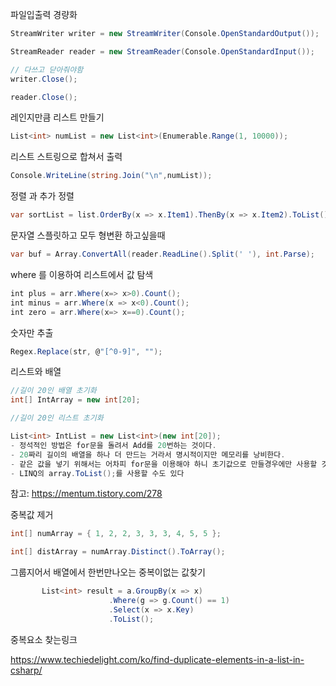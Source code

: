 
파일입출력 경량화

```cs
StreamWriter writer = new StreamWriter(Console.OpenStandardOutput());

StreamReader reader = new StreamReader(Console.OpenStandardInput());

// 다쓰고 닫아줘야함
writer.Close();

reader.Close();

```
    

레인지만큼 리스트 만들기

```cs
List<int> numList = new List<int>(Enumerable.Range(1, 10000));
```


리스트 스트링으로 합쳐서 출력

```cs
Console.WriteLine(string.Join("\n",numList));
```
  

정렬 과 추가 정렬

```cs
var sortList = list.OrderBy(x => x.Item1).ThenBy(x => x.Item2).ToList();
```
  
  

문자열 스플릿하고 모두 형변환 하고싶을때

```cs
var buf = Array.ConvertAll(reader.ReadLine().Split(' '), int.Parse);
```


where 를 이용하여 리스트에서 값 탐색

```cs
int plus = arr.Where(x=> x>0).Count();
int minus = arr.Where(x => x<0).Count();
int zero = arr.Where(x=> x==0).Count();
```


숫자만 추출

```csharp
Regex.Replace(str, @"[^0-9]", "");
```


리스트와 배열

```cs
//길이 20인 배열 초기화
int[] IntArray = new int[20];

//길이 20인 리스트 초기화

List<int> IntList = new List<int>(new int[20]);
- 정석적인 방법은 for문을 돌려서 Add를 20번하는 것이다.  
- 20짜리 길이의 배열을 하나 더 만드는 거라서 명시적이지만 메모리를 낭비한다.  
- 같은 값을 넣기 위해서는 어차피 for문을 이용해야 하니 초기값으로 만들경우에만 사용할 것.  
- LINQ의 array.ToList();를 사용할 수도 있다
```
참고: https://mentum.tistory.com/278


중복값 제거

```cs
int[] numArray = { 1, 2, 2, 3, 3, 3, 4, 5, 5 }; 

int[] distArray = numArray.Distinct().ToArray();
```

그룹지어서 배열에서 한번만나오는 중복이없는 값찾기

```cs
       List<int> result = a.GroupBy(x => x)
                      .Where(g => g.Count() == 1)
                      .Select(x => x.Key)
                      .ToList();
```

중복요소 찾는링크

https://www.techiedelight.com/ko/find-duplicate-elements-in-a-list-in-csharp/



